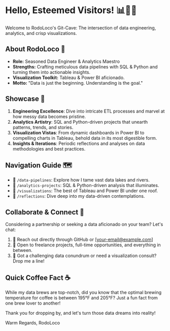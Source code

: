 # Hello, Esteemed Visitors! 📊👩‍💼

Welcome to RodoLoco's Git-Cave: The intersection of data engineering, analytics, and crisp visualizations.

## About RodoLoco 🎩

- **Role:** Seasoned Data Engineer & Analytics Maestro
- **Strengths:** Crafting meticulous data pipelines with SQL & Python and turning them into actionable insights.
- **Visualization Toolkit:** Tableau & Power BI aficionado.
- **Motto:** "Data is just the beginning. Understanding is the goal."

## Showcase 🌟

1. **Engineering Excellence**: Dive into intricate ETL processes and marvel at how messy data becomes pristine.
2. **Analytics Artistry**: SQL and Python-driven projects that unearth patterns, trends, and stories.
3. **Visualization Vistas**: From dynamic dashboards in Power BI to compelling charts in Tableau, behold data in its most digestible form.
4. **Insights & Iterations**: Periodic reflections and analyses on data methodologies and best practices.

## Navigation Guide 🗺️

- 📁 `/data-pipelines`: Explore how I tame vast data lakes and rivers.
- 📁 `/analytics-projects`: SQL & Python-driven analysis that illuminates.
- 📁 `/visualizations`: The best of Tableau and Power BI under one roof.
- 📁 `/reflections`: Dive deep into my data-driven contemplations.

## Collaborate & Connect 🤝

Considering a partnership or seeking a data aficionado on your team? Let's chat:

1. 💌 Reach out directly through GitHub or [your-email@example.com]
2. 🚀 Open to freelance projects, full-time opportunities, and everything in between.
3. 💬 Got a challenging data conundrum or need a visualization consult? Drop me a line!

## Quick Coffee Fact ☕

While my data brews are top-notch, did you know that the optimal brewing temperature for coffee is between 195°F and 205°F? Just a fun fact from one brew lover to another!

Thank you for dropping by, and let's turn those data dreams into reality!

Warm Regards,
RodoLoco
